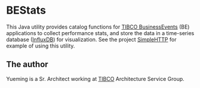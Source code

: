 # BEStats
This Java utility provides catalog functions for [TIBCO BusinessEvents](https://docs.tibco.com/products/tibco-businessevents-5-4-1) (BE) applications to collect performance stats, and store the data in a time-series database ([InfluxDB](https://www.influxdata.com/time-series-platform/influxdb/)) for visualization.  See the project [SimpleHTTP](https://github.com/yxuco/be_sample/tree/master/SimpleHTTP) for example of using this utility.
 
## The author

Yueming is a Sr. Architect working at [TIBCO](http://www.tibco.com/) Architecture Service Group.
